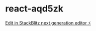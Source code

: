 # react-aqd5zk

[Edit in StackBlitz next generation editor ⚡️](https://stackblitz.com/~/github.com/conmale289/react-aqd5zk)